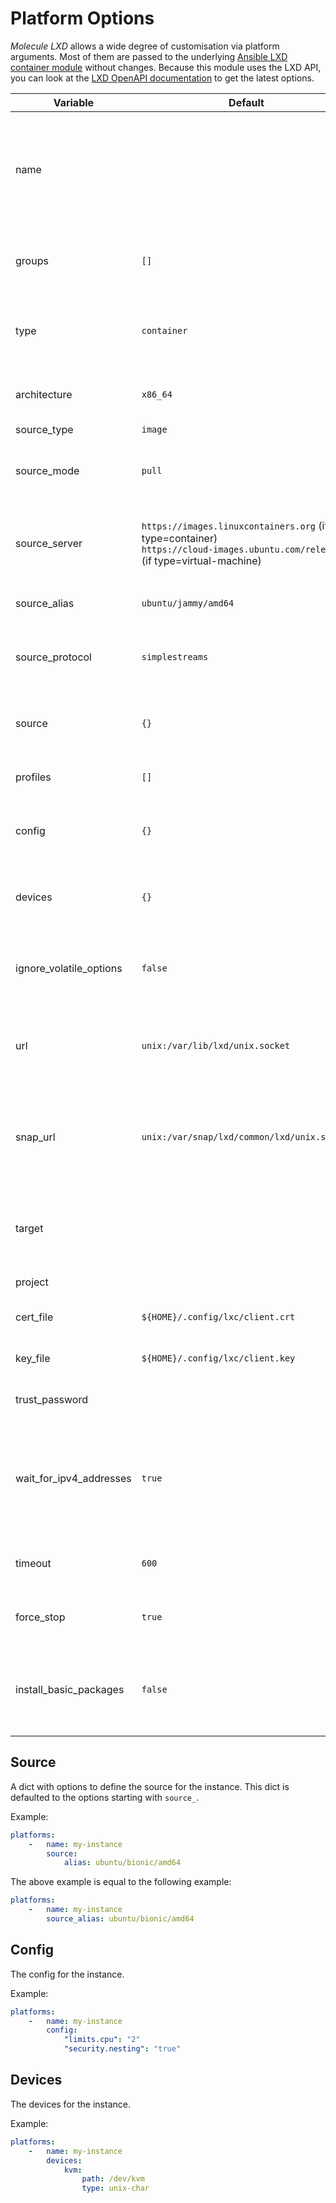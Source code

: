 # Platform Options

*Molecule LXD* allows a wide degree of customisation via platform arguments. Most of them are passed to the
underlying [Ansible LXD container module](https://docs.ansible.com/ansible/latest/collections/community/general/lxd_container_module.html)
without changes. Because this module uses the LXD API, you can look at
the [LXD OpenAPI documentation](https://linuxcontainers.org/lxd/api/master/#/instances/instances_post) to get the latest
options.

| Variable                | Default                                                                                                                          | Description                                                                                  |
|-------------------------|----------------------------------------------------------------------------------------------------------------------------------|----------------------------------------------------------------------------------------------|
| name                    |                                                                                                                                  | Instance name, used for the internal Ansible inventory and as LXD instance name.             |
| groups                  | `[]`                                                                                                                             | Inventory groups, the instance should be a member of.                                        |
| type                    | `container`                                                                                                                      | Instance type. Choice of: `container`, `virtual-machine`                                     |
| architecture            | `x86_64`                                                                                                                         | Instance architecture. Choice of: `x86_64`, `i686`                                           |
| source_type             | `image`                                                                                                                          | Source type.                                                                                 |
| source_mode             | `pull`                                                                                                                           | Source mode: Whether to use `pull` or `push` mode.                                           |
| source_server           | `https://images.linuxcontainers.org` (if type=container)<br>`https://cloud-images.ubuntu.com/releases` (if type=virtual-machine) | Source remote server URL (to get remote images).                                             |
| source_alias            | `ubuntu/jammy/amd64`                                                                                                             | Source image alias name.                                                                     |
| source_protocol         | `simplestreams`                                                                                                                  | Source protocol name (for remote image).                                                     |
| source                  | `{}`                                                                                                                             | The source for the instance. See [source section](#source).                                  |
| profiles                | `[]`                                                                                                                             | Profiles to be used by the instance.                                                         |
| config                  | `{}`                                                                                                                             | The config for the instance. See [config section](#config).                                  |
| devices                 | `{}`                                                                                                                             | The devices for the instance. See [devices section](#devices).                               |
| ignore_volatile_options | `false`                                                                                                                          | If `true`, config options starting with `volatile.` are ignored                              |
| url                     | `unix:/var/lib/lxd/unix.socket`                                                                                                  | The unix domain socket path or the https URL for the LXD server.                             |
| snap_url                | `unix:/var/snap/lxd/common/lxd/unix.socket`                                                                                      | The unix domain socket path when LXD is installed by snap package manager.                   |
| target                  |                                                                                                                                  | For cluster deployments. Will attempt to create an instance on a target node.                |
| project                 |                                                                                                                                  | Project of an instance.                                                                      |
| cert_file               | `${HOME}/.config/lxc/client.crt`                                                                                                 | The client certificate file path.                                                            |
| key_file                | `${HOME}/.config/lxc/client.key`                                                                                                 | The client certificate key file path.                                                        |
| trust_password          |                                                                                                                                  | The client trusted password.                                                                 |
| wait_for_ipv4_addresses | `true`                                                                                                                           | If `true`, the create playbook waits until IPv4 addresses are set to all network interfaces. |
| timeout                 | `600`                                                                                                                            | Timeout for creating or destroying the instance.                                             |
| force_stop              | `true`                                                                                                                           | If `true`, the instance will be forced to stop.                                              |
| install_basic_packages  | `false`                                                                                                                          | If `true`, some basic packages will be installed in the prepare phase.                       |

## Source

A dict with options to define the source for the instance.
This dict is defaulted to the options starting with `source_`.

Example:

```yaml
platforms:
    -   name: my-instance
        source:
            alias: ubuntu/bionic/amd64
```

The above example is equal to the following example:

```yaml
platforms:
    -   name: my-instance
        source_alias: ubuntu/bionic/amd64
```

## Config

The config for the instance.

Example:

```yaml
platforms:
    -   name: my-instance
        config:
            "limits.cpu": "2"
            "security.nesting": "true"
```

## Devices

The devices for the instance.

Example:

```yaml
platforms:
    -   name: my-instance
        devices:
            kvm:
                path: /dev/kvm
                type: unix-char
```
